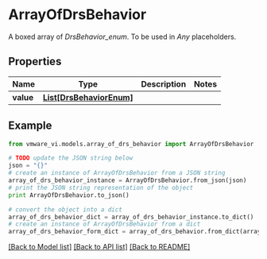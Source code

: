 # ArrayOfDrsBehavior

A boxed array of *DrsBehavior_enum*. To be used in *Any* placeholders. 

## Properties
Name | Type | Description | Notes
------------ | ------------- | ------------- | -------------
**value** | [**List[DrsBehaviorEnum]**](DrsBehaviorEnum.md) |  | 

## Example

```python
from vmware_vi.models.array_of_drs_behavior import ArrayOfDrsBehavior

# TODO update the JSON string below
json = "{}"
# create an instance of ArrayOfDrsBehavior from a JSON string
array_of_drs_behavior_instance = ArrayOfDrsBehavior.from_json(json)
# print the JSON string representation of the object
print ArrayOfDrsBehavior.to_json()

# convert the object into a dict
array_of_drs_behavior_dict = array_of_drs_behavior_instance.to_dict()
# create an instance of ArrayOfDrsBehavior from a dict
array_of_drs_behavior_form_dict = array_of_drs_behavior.from_dict(array_of_drs_behavior_dict)
```
[[Back to Model list]](../README.md#documentation-for-models) [[Back to API list]](../README.md#documentation-for-api-endpoints) [[Back to README]](../README.md)


